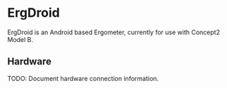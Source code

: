# ErgDroid

ErgDroid is an Android based Ergometer, currently for use with Concept2 Model B.

## Hardware

TODO: Document hardware connection information.